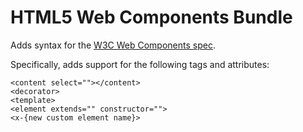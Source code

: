 # HTML5 Web Components Bundle

Adds syntax for the [W3C Web Components spec](http://dvcs.w3.org/hg/webcomponents/raw-file/tip/explainer/index.html).

Specifically, adds support for the following tags and attributes:

	<content select=""></content>
	<decorator>
	<template>
	<element extends="" constructor="">
	<x-{new custom element name}>
